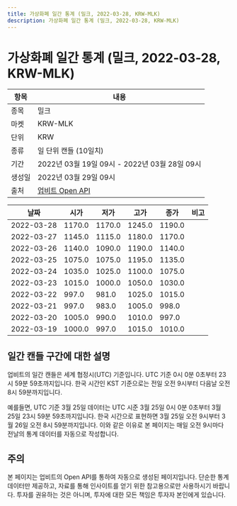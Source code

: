 ```yaml
---
title: 가상화폐 일간 통계 (밀크, 2022-03-28, KRW-MLK)
description: 가상화폐 일간 통계 (밀크, 2022-03-28, KRW-MLK)
---
```



가상화폐 일간 통계 (밀크, 2022-03-28, KRW-MLK)
===

|항목|내용|
|--|--|
|종목|밀크|
|마켓|KRW-MLK|
|단위|KRW|
|종류|일 단위 캔들 (10일치)|
|기간|2022년 03월 19일 09시 - 2022년 03월 28일 09시|
|생성일|2022년 03월 29일 09시|
|출처|[업비트 Open API](https://docs.upbit.com)|


|날짜|시가|저가|고가|종가|비고|
|--|--|--|--|--|--|
|2022-03-28|1170.0|1170.0|1245.0|1190.0|    |
|2022-03-27|1145.0|1115.0|1180.0|1170.0|    |
|2022-03-26|1140.0|1090.0|1190.0|1140.0|    |
|2022-03-25|1075.0|1075.0|1195.0|1135.0|    |
|2022-03-24|1035.0|1025.0|1100.0|1075.0|    |
|2022-03-23|1015.0|1000.0|1050.0|1030.0|    |
|2022-03-22|997.0|981.0|1025.0|1015.0|    |
|2022-03-21|997.0|983.0|1005.0|998.0|    |
|2022-03-20|1005.0|990.0|1010.0|997.0|    |
|2022-03-19|1000.0|997.0|1015.0|1010.0|    |


일간 캔들 구간에 대한 설명
---


업비트의 일간 캔들은 세계 협정시(UTC) 기준입니다. 
UTC 기준 0시 0분 0초부터 23시 59분 59초까지입니다. 
한국 시간인 KST 기준으로는 전일 오전 9시부터 다음날 오전 8시 59분까지입니다. 


예를들면, UTC 기준 3월 25일 데이터는 UTC 시준 3월 25일 0시 0분 0초부터 3월 25일 23시 59분 59초까지입니다. 
한국 시간으로 표현하면 3월 25일 오전 9시부터 3월 26일 오전 8시 59분까지입니다. 
이와 같은 이유로 본 페이지는 매일 오전 9시마다 전날의 통계 데이터를 자동으로 작성합니다. 


주의
---


본 페이지는 업비트의 Open API를 통하여 자동으로 생성된 페이지입니다. 
단순한 통계 데이터만 제공하고, 자료를 통해 인사이트를 얻기 위한 참고용으로만 사용하시기 바랍니다. 
투자를 권유하는 것은 아니며, 투자에 대한 모든 책임은 투자자 본인에게 있습니다. 
